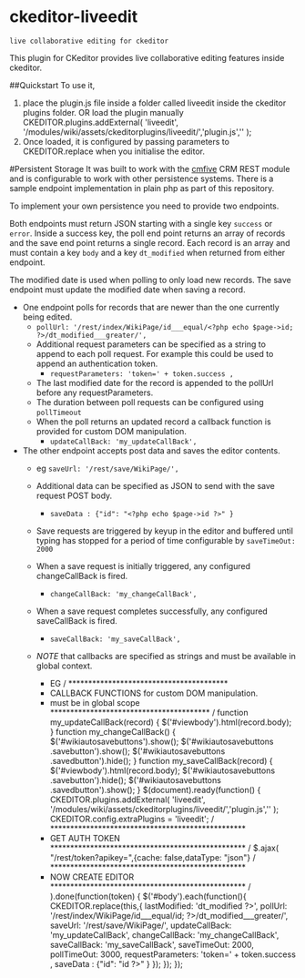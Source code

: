 # ckeditor-liveedit
    live collaborative editing for ckeditor

This plugin for CKeditor provides live collaborative editing features inside ckeditor.

##Quickstart
To use it, 

1. place the plugin.js file inside a folder called liveedit inside the ckeditor plugins folder.
OR load the plugin manually
CKEDITOR.plugins.addExternal( 'liveedit', '/modules/wiki/assets/ckeditorplugins/liveedit/','plugin.js','' );
2. Once loaded, it is configured by passing parameters to CKEDITOR.replace when you initialise the editor.


#Persistent Storage
It was built to work with the [cmfive](https://github.com/2pisoftware/cmfive/) CRM REST module and is configurable to work with other persistence systems. There is a sample endpoint implementation in plain php as part of this repository. 

To implement your own persistence you need to provide two endpoints. 

Both endpoints must return JSON starting with a single key `success` or `error`.
Inside a success key, the poll end point returns an array of records and the save end point returns a single record.
Each record is an array and must contain a key `body` and a key `dt_modified` when returned from either endpoint.

The modified date is used when polling to only load new records.
The save endpoint must update the modified date when saving a record.

- One endpoint polls for records that are newer than the one currently being edited.
	- `pollUrl: '/rest/index/WikiPage/id___equal/<?php echo $page->id; ?>/dt_modified___greater/',`
    - Additional request parameters can be specified as a string to append to each poll request. For example this could be used to append an authentication token.  
		- `requestParameters: 'token=' + token.success ,`
	- The last modified date for the record is appended to the pollUrl before any requestParameters.
    - The duration between poll requests can be configured using `pollTimeout`
	- When the poll returns an updated record a callback function is provided for custom DOM manipulation.
      	- `updateCallBack: 'my_updateCallBack',`
- The other endpoint accepts post data and saves the editor contents.
	- eg `saveUrl: '/rest/save/WikiPage/',`
	- Additional data can be specified as JSON to send with the save request POST body.
		- `saveData : {"id": "<?php echo $page->id ?>" }`
	- Save requests are triggered by keyup in the editor and buffered until typing has stopped for a period of time configurable by `saveTimeOut: 2000`
	- When a save request is initially triggered, any configured changeCallBack is fired.  			
		- `changeCallBack: 'my_changeCallBack',`
	- When a save request completes successfully, any configured saveCallBack is fired.
		- `saveCallBack: 'my_saveCallBack',`
	- *NOTE* that callbacks are specified as strings and must be available in global context.

	

		* EG
		/ ****************************************
		* CALLBACK FUNCTIONS for custom DOM manipulation.
		* must be in global scope
		**************************************** /
		function my_updateCallBack(record) {
		$('#viewbody').html(record.body);
		}
		function my_changeCallBack() {
		$('#wikiautosavebuttons').show();
		$('#wikiautosavebuttons .savebutton').show();
		$('#wikiautosavebuttons .savedbutton').hide();
		}
		function my_saveCallBack(record) {
		$('#viewbody').html(record.body);
		$('#wikiautosavebuttons .savebutton').hide();
		$('#wikiautosavebuttons .savedbutton').show();
		}
		$(document).ready(function() {
		CKEDITOR.plugins.addExternal( 'liveedit', '/modules/wiki/assets/ckeditorplugins/liveedit/','plugin.js','' );
		CKEDITOR.config.extraPlugins = 'liveedit';
		/ *************************************************
		* GET AUTH TOKEN
		************************************************* /
		$.ajax(
		"/rest/token?apikey=<?php echo Config::get("system.rest_api_key") ?>",{cache: false,dataType: "json"}
		/ *************************************************
		* NOW CREATE EDITOR
		************************************************* /
		).done(function(token) {
		$('#body').each(function(){
			CKEDITOR.replace(this,{
				lastModified: '<?php echo $page->dt_modified ?>',
				pollUrl: '/rest/index/WikiPage/id___equal/<?php echo $page->id; ?>/dt_modified___greater/',
				saveUrl: '/rest/save/WikiPage/',
				updateCallBack: 'my_updateCallBack',
				changeCallBack: 'my_changeCallBack',
				saveCallBack: 'my_saveCallBack',
				saveTimeOut: 2000,
				pollTimeOut: 3000,
				requestParameters: 'token=' + token.success ,
				saveData : {"id": "<?php echo $page->id ?>" }
			});
		});
		});

